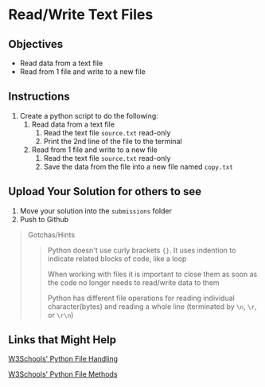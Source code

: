 <!-- Press <CTRL> + <SHIFT> + V in CVS Code to view graphically -->
# Read/Write Text Files

## Objectives
- Read data from a text file
- Read from 1 file and write to a new file

## Instructions
1. Create a python script to do the following:
    1. Read data from a text file
        1. Read the text file ```source.txt``` read-only
        1. Print the 2nd line of the file to the terminal
    1. Read from 1 file and write to a new file
        1. Read the text file ```source.txt``` read-only
        1. Save the data from the file into a new file named ```copy.txt```


## Upload Your Solution for others to see
1. Move your solution into the ```submissions``` folder
1. Push to Github

> Gotchas/Hints
>> Python doesn't use curly brackets ```{}```. It uses indention to indicate related blocks of code, like a loop
>>
>> When working with files it is important to close them as soon as the code no longer needs to read/write data to them
>>
>> Python has different file operations for reading individual character(bytes) and reading a whole line (terminated by ```\n```, ```\r```, or ```\r\n```)

## Links that Might Help
[W3Schools' Python File Handling](https://www.w3schools.com/python/python_file_handling.asp)

[W3Schools' Python File Methods](https://www.w3schools.com/python/python_ref_file.asp)
